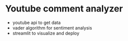 # Youtube comment analyzer
- youtube api to get data
- vader algorithm for sentiment analysis 
- streamlit to visualize and deploy   
